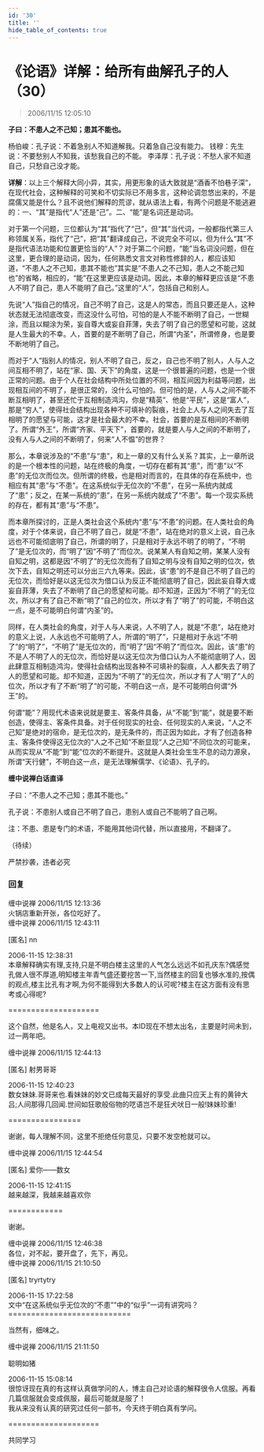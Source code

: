 ```yaml
---
id: '30'
title: ''
hide_table_of_contents: true
---
```


# 《论语》详解：给所有曲解孔子的人（30）

> 2006/11/15 12:05:10

**子曰：不患人之不己知；患其不能也。**
 
杨伯峻：孔子说：不着急别人不知道解我。只着急自己没有能力。
钱穆：先生说：不要愁别人不知我，该愁我自己的不能。
李泽厚：孔子说：不愁人家不知道自己，只愁自己没才能。
 
**详解**：以上三个解释大同小异，其实，用更形象的话大致就是“酒香不怕巷子深”，在现代社会，这种解释的可笑和不切实际已不用多言，这种论调忽悠出来的，不是腐儒又能是什么？且不说他们解释的荒谬，就从语法上看，有两个问题是不能逃避的：一、“其”是指代“人”还是“己”。二、“能”是名词还是动词。
 
对于第一个问题，三位都认为“其”指代了“己”，但“其”当代词，一般都指代第三人称领属关系，指代了“己”，把“其”翻译成自己，不说完全不可以，但为什么“其”不是指代语法功能和位置更恰当的“人”？对于第二个问题，“能”当名词没问题，但在这里，更合理的是动词，因为，任何熟悉文言文对称性修辞的人，都应该知道，“不患人之不己知，患其不能也”其实是“不患人之不己知，患人之不能己知也”的省略，相应的，“能”在这里更应该是动词。因此，本章的解释更应该是“不患人不明了自己，患人不能明了自己。”这里的“人”，包括自己和别人。

先说“人”指自己的情况，自己不明了自己，这是人的常态，而且只要还是人，这种状态就无法彻底改变，而这没什么可怕，可怕的是人不能不断明了自己，一世糊涂，而且以糊涂为荣，妄自尊大或妄自菲薄，失去了明了自己的愿望和可能，这就是人生最大的不幸。人，首要的是不断明了自己，所谓“内圣”，所谓修身，也是要不断地明了自己。

而对于“人”指别人的情况，别人不明了自己，反之，自己也不明了别人，人与人之间互相不明了，站在“家、国、天下”的角度，这是一个很普遍的问题，也是一个很正常的问题。由于个人在社会结构中所处位置的不同，相互间因为利益等问题，出现相互间的不明了，是很正常的，没什么可怕的。但可怕的是，人与人之间不能不断互相明了，甚至还忙于互相制造鸿沟，你是“精英”、他是“平民”，这是“富人”，那是“穷人”，使得社会结构出现各种不可填补的裂痕，社会上人与人之间失去了互相明了的愿望与可能，这才是社会最大的不幸。社会，首要的是互相间的不断明了。所谓“外王”，所谓“齐家、平天下”，首要的，就是要人与人之间的不断明了，没有人与人之间的不断明了，何来“人不愠”的世界？

那么，本章说涉及的“不患”与“患”，和上一章的又有什么关系？其实，上一章所说的是一个根本性的问题，站在终极的角度，一切存在都有其“患”，而“患”以“不患”的无位次而位次。但所谓的终极，也是相对而言的，在具体的存在系统中，也相应有其“患”与“不患”。在这系统似乎无位次的“不患”，在另一系统内就成了“患”；反之，在某一系统的“患”，在另一系统内就成了“不患”。每一个现实系统的存在，都有其“患”与“不患”。

而本章所探讨的，正是人类社会这个系统内“患”与“不患”的问题。在人类社会的角度，对于个体来说，自己不明了自己，就是“不患”，站在绝对的意义上说，自己永远也不可能彻底明了自己，所谓的明了，只是相对于永远不明了的明了，“不明了”是无位次的，而“明了”因“不明了”而位次。说某某人有自知之明，某某人没有自知之明，这都是因“不明了”的无位次而有了自知之明与没有自知之明的位次，依次下去，自知之明还可以分出三六九等来。因此，该“患”的不是自己不明了自己的无位次，而恰好是以这无位次为借口认为反正不能彻底明了自己，因此妄自尊大或妄自菲薄，失去了不断明了自己的愿望和可能。却不知道，正因为“不明了”的无位次，所以才有了自己不断“明了”自己的位次，所以才有了“明了”的可能，不明白这一点，是不可能明白何谓“内圣”的。

同样，在人类社会的角度，对于人与人来说，人不明了人，就是“不患”，站在绝对的意义上说，人永远也不可能明了人，所谓的“明了”，只是相对于永远“不明了”的“明了”，“不明了”是无位次的，而“明了”因“不明了”而位次。因此，该“患”的不是人不明了人的无位次，而恰好是以这无位次为借口认为人不能彻底明了人，因此肆意互相制造鸿沟，使得社会结构出现各种不可填补的裂痕，人人都失去了明了人的愿望和可能。却不知道，正因为“不明了”的无位次，所以才有了人“明了”人的位次，所以才有了不断“明了”的可能，不明白这一点，是不可能明白何谓“外王”的。

何谓“能”？用现代术语来说就是要主、客条件具备，从“不能”到“能”，就是要不断创造，使得主、客条件具备。对于任何现实的社会、任何现实的人来说，“人之不己知”是绝对的宿命，是无位次的，是无条件的，而正因为如此，才有了创造各种主、客条件使得这无位次的“人之不己知”不断显现“人之己知”不同位次的可能来，从而实现从“不能”到“能”位次的不断提升。这就是人类社会生生不息的动力源泉，所谓“天行健”，不明白这一点，是无法理解儒学、《论语》、孔子的。

**缠中说禅白话直译**

子曰：“不患人之不己知；患其不能也。”

孔子说：不患别人或自己不明了自己，患别人或自己不能明了自己啊。

注：不患、患是专门的术语，不能用其他词代替，所以直接用，不翻译了。

（待续）

<div style={{fontSize: 'xx-large', fontWeight: '500', textAlign: 'center'}}>
严禁抄袭，违者必究
</div>

### 回复

<div class='blog-comment'>
<span class='blog-comment-chan'>缠中说禅</span> 2006/11/15 12:13:36<br/>
火锅店重新开张，各位吃好了。
</div>

<div class='blog-comment'>
<span class='blog-comment-chan'>缠中说禅</span> 2006/11/15 12:43:11<br/>

[匿名] nn 

 
2006-11-15 12:38:31 <br/>
本章解释确实有理,支持,只是不明白楼主这里的人气怎么远远不如孔庆东?偶感觉孔做人很不厚道,明知楼主年青气盛还要挖苦一下,当然楼主的回复也够水准的,按偶的观点,楼主比孔有才啊,为何不能得到大多数人的认可呢?楼主在这方面有没有思考或心得呢? 
 
====================<br/>

这个自然，他是名人，又上电视又出书。本ID现在不想太出名，主要是时间未到，过一两年吧。
</div>

<div class='blog-comment'>
<span class='blog-comment-chan'>缠中说禅</span> 2006/11/15 12:44:13<br/>

[匿名] 射男哥哥 

 
2006-11-15 12:40:23 <br/>
数女妹妹.哥哥来也.看妹妹的妙文已成每天最好的享受.此曲只应天上有的黄钟大吕;人间那得几回闻.世间如狂歌般俗物的呓语岂不是狂犬吠日一般!妹妹珍重! 
 
================<br/>

谢谢，每人理解不同，这里不拒绝任何意见，只要不发空枪就可以。
</div>

<div class='blog-comment'>
<span class='blog-comment-chan'>缠中说禅</span> 2006/11/15 12:44:54<br/>

[匿名] 爱你——数女 

 
2006-11-15 12:41:15 <br/>
越来越深，我越来越喜欢你 
 
============<br/>

谢谢。
</div>

<div class='blog-comment'>
<span class='blog-comment-chan'>缠中说禅</span> 2006/11/15 12:46:38<br/>
各位，对不起，要开盘了，先下，再见。
</div>

<div class='blog-comment'>
<span class='blog-comment-chan'>缠中说禅</span> 2006/11/15 21:10:50<br/>

[匿名] tryrtytry 

 
2006-11-15 17:22:58 <br/>
文中“在这系统似乎无位次的“不患””中的“似乎”一词有讲究吗？ <br/>
===========================<br/>

当然有，细味之。
</div>

<div class='blog-comment'>
<span class='blog-comment-chan'>缠中说禅</span> 2006/11/15 21:11:50<br/>

聪明如猪 

 
2006-11-15 15:08:14 <br/>
很惊讶现在真的有这样认真做学问的人，博主自己对论语的解释很令人信服。再看几篇信服就会变成佩服，最后可能就是服了！<br/>
我从来没有认真的研究过任何一部书，今天终于明白真有学问。

====================

共同学习 
</div>
